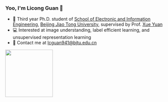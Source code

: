 ### Yoo, I'm Licong Guan 👋

* :school:  Third year Ph.D. student of [School of Electronic and Information Engineering](http://en.eie.bjtu.edu.cn/), [Beijing Jiao Tong University](http://en.bjtu.edu.cn/), supervised by Prof. [Xue Yuan](https://faculty.bjtu.edu.cn/8346/)
* 💻  Interested at image understanding, label efficient learning, and unsupervised representation learning
* :email:  Contact me at [lcguan941@bjtu.edu.cn](mailto:lcguan941@bjtu.edu.cn)

<img height="150px" src="https://github-readme-stats.vercel.app/api?username=licongguan&hide_title=true&hide_border=true&show_icons=true&include_all_commits=true&line_height=21&bg_color=0,FFFF66,99FF99,CCFFFF&theme=graywhite&locale=en" />

